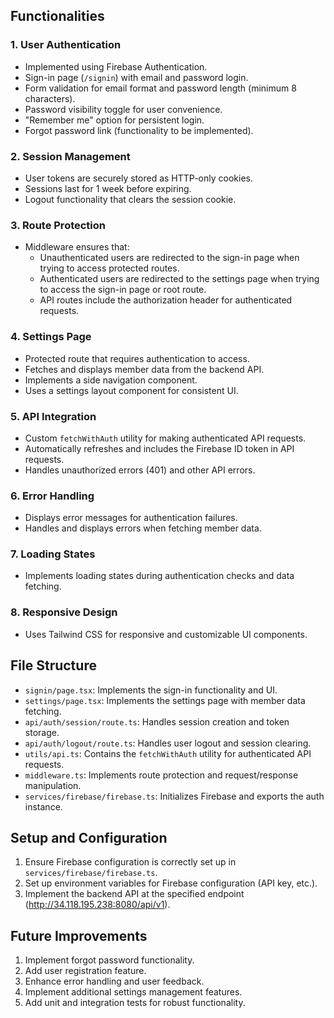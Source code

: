 ## Functionalities

### 1. User Authentication

- Implemented using Firebase Authentication.
- Sign-in page (`/signin`) with email and password login.
- Form validation for email format and password length (minimum 8 characters).
- Password visibility toggle for user convenience.
- "Remember me" option for persistent login.
- Forgot password link (functionality to be implemented).

### 2. Session Management

- User tokens are securely stored as HTTP-only cookies.
- Sessions last for 1 week before expiring.
- Logout functionality that clears the session cookie.

### 3. Route Protection

- Middleware ensures that:
  - Unauthenticated users are redirected to the sign-in page when trying to access protected routes.
  - Authenticated users are redirected to the settings page when trying to access the sign-in page or root route.
  - API routes include the authorization header for authenticated requests.

### 4. Settings Page

- Protected route that requires authentication to access.
- Fetches and displays member data from the backend API.
- Implements a side navigation component.
- Uses a settings layout component for consistent UI.

### 5. API Integration

- Custom `fetchWithAuth` utility for making authenticated API requests.
- Automatically refreshes and includes the Firebase ID token in API requests.
- Handles unauthorized errors (401) and other API errors.

### 6. Error Handling

- Displays error messages for authentication failures.
- Handles and displays errors when fetching member data.

### 7. Loading States

- Implements loading states during authentication checks and data fetching.

### 8. Responsive Design

- Uses Tailwind CSS for responsive and customizable UI components.

## File Structure

- `signin/page.tsx`: Implements the sign-in functionality and UI.
- `settings/page.tsx`: Implements the settings page with member data fetching.
- `api/auth/session/route.ts`: Handles session creation and token storage.
- `api/auth/logout/route.ts`: Handles user logout and session clearing.
- `utils/api.ts`: Contains the `fetchWithAuth` utility for authenticated API requests.
- `middleware.ts`: Implements route protection and request/response manipulation.
- `services/firebase/firebase.ts`: Initializes Firebase and exports the auth instance.

## Setup and Configuration

1. Ensure Firebase configuration is correctly set up in `services/firebase/firebase.ts`.
2. Set up environment variables for Firebase configuration (API key, etc.).
3. Implement the backend API at the specified endpoint (http://34.118.195.238:8080/api/v1).

## Future Improvements

1. Implement forgot password functionality.
2. Add user registration feature.
3. Enhance error handling and user feedback.
4. Implement additional settings management features.
5. Add unit and integration tests for robust functionality.
